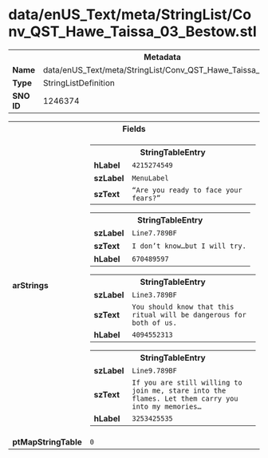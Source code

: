 <h1>data/enUS_Text/meta/StringList/Conv_QST_Hawe_Taissa_03_Bestow.stl</h1><table><tr><th colspan="100%">Metadata</th></tr><tr><td><b>Name</b></td><td>data/enUS_Text/meta/StringList/Conv_QST_Hawe_Taissa_03_Bestow.stl</td></tr><tr><td><b>Type</b></td><td>StringListDefinition</td></tr><tr><td><b>SNO ID</b></td><td>1246374</td></tr></table>

<table><tr><th colspan="100%">Fields</th></tr><tr><td><b>arStrings</b></td><td><table><tr><th colspan="100%">StringTableEntry</th></tr><tr><td><b>hLabel</b></td><td><code>4215274549</code></td></tr><tr><td><b>szLabel</b></td><td><code>MenuLabel</code></td></tr><tr><td><b>szText</b></td><td><code>“Are you ready to face your fears?”</code></td></tr></table>


<table><tr><th colspan="100%">StringTableEntry</th></tr><tr><td><b>szLabel</b></td><td><code>Line7.789BF</code></td></tr><tr><td><b>szText</b></td><td><code>I don’t know…but I will try.</code></td></tr><tr><td><b>hLabel</b></td><td><code>670489597</code></td></tr></table>


<table><tr><th colspan="100%">StringTableEntry</th></tr><tr><td><b>szLabel</b></td><td><code>Line3.789BF</code></td></tr><tr><td><b>szText</b></td><td><code>You should know that this ritual will be dangerous for both of us.</code></td></tr><tr><td><b>hLabel</b></td><td><code>4094552313</code></td></tr></table>


<table><tr><th colspan="100%">StringTableEntry</th></tr><tr><td><b>szLabel</b></td><td><code>Line9.789BF</code></td></tr><tr><td><b>szText</b></td><td><code>If you are still willing to join me, stare into the flames. Let them carry you into my memories…</code></td></tr><tr><td><b>hLabel</b></td><td><code>3253425535</code></td></tr></table>


</td></tr><tr><td><b>ptMapStringTable</b></td><td><code>0</code></td></tr></table>

